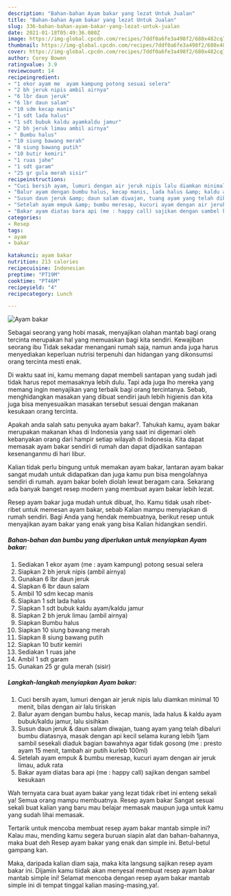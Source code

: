 ```yaml
---
description: "Bahan-bahan Ayam bakar yang lezat Untuk Jualan"
title: "Bahan-bahan Ayam bakar yang lezat Untuk Jualan"
slug: 336-bahan-bahan-ayam-bakar-yang-lezat-untuk-jualan
date: 2021-01-18T05:49:36.080Z
image: https://img-global.cpcdn.com/recipes/7ddf0a6fe3a498f2/680x482cq70/ayam-bakar-foto-resep-utama.jpg
thumbnail: https://img-global.cpcdn.com/recipes/7ddf0a6fe3a498f2/680x482cq70/ayam-bakar-foto-resep-utama.jpg
cover: https://img-global.cpcdn.com/recipes/7ddf0a6fe3a498f2/680x482cq70/ayam-bakar-foto-resep-utama.jpg
author: Corey Bowen
ratingvalue: 3.9
reviewcount: 14
recipeingredient:
- "1 ekor ayam me  ayam kampung potong sesuai selera"
- "2 bh jeruk nipis ambil airnya"
- "6 lbr daun jeruk"
- "6 lbr daun salam"
- "10 sdm kecap manis"
- "1 sdt lada halus"
- "1 sdt bubuk kaldu ayamkaldu jamur"
- "2 bh jeruk limau ambil airnya"
- " Bumbu halus"
- "10 siung bawang merah"
- "8 siung bawang putih"
- "10 butir kemiri"
- "1 ruas jahe"
- "1 sdt garam"
- "25 gr gula merah sisir"
recipeinstructions:
- "Cuci bersih ayam, lumuri dengan air jeruk nipis lalu diamkan minimal 10 menit, bilas dengan air lalu tiriskan"
- "Balur ayam dengan bumbu halus, kecap manis, lada halus &amp; kaldu ayam bubuk/kaldu jamur, lalu sisihkan"
- "Susun daun jeruk &amp; daun salam diwajan, tuang ayam yang telah dibaluri bumbu diatasnya, masak dengan api kecil selama kurang lebih 1jam sambil sesekali diaduk bagian bawahnya agar tidak gosong (me : presto ayam 15 menit, tambah air putih kurleb 100ml)"
- "Setelah ayam empuk &amp; bumbu meresap, kucuri ayam dengan air jeruk limau, aduk rata"
- "Bakar ayam diatas bara api (me : happy call) sajikan dengan sambel kesukaan"
categories:
- Resep
tags:
- ayam
- bakar

katakunci: ayam bakar 
nutrition: 213 calories
recipecuisine: Indonesian
preptime: "PT19M"
cooktime: "PT46M"
recipeyield: "4"
recipecategory: Lunch

---
```



![Ayam bakar](https://img-global.cpcdn.com/recipes/7ddf0a6fe3a498f2/680x482cq70/ayam-bakar-foto-resep-utama.jpg)

Sebagai seorang yang hobi masak, menyajikan olahan mantab bagi orang tercinta merupakan hal yang memuaskan bagi kita sendiri. Kewajiban seorang ibu Tidak sekadar menangani rumah saja, namun anda juga harus menyediakan keperluan nutrisi terpenuhi dan hidangan yang dikonsumsi orang tercinta mesti enak.

Di waktu  saat ini, kamu memang dapat membeli santapan yang sudah jadi tidak harus repot memasaknya lebih dulu. Tapi ada juga lho mereka yang memang ingin menyajikan yang terbaik bagi orang tercintanya. Sebab, menghidangkan masakan yang dibuat sendiri jauh lebih higienis dan kita juga bisa menyesuaikan masakan tersebut sesuai dengan makanan kesukaan orang tercinta. 



Apakah anda salah satu penyuka ayam bakar?. Tahukah kamu, ayam bakar merupakan makanan khas di Indonesia yang saat ini digemari oleh kebanyakan orang dari hampir setiap wilayah di Indonesia. Kita dapat memasak ayam bakar sendiri di rumah dan dapat dijadikan santapan kesenanganmu di hari libur.

Kalian tidak perlu bingung untuk memakan ayam bakar, lantaran ayam bakar sangat mudah untuk didapatkan dan juga kamu pun bisa mengolahnya sendiri di rumah. ayam bakar boleh diolah lewat beragam cara. Sekarang ada banyak banget resep modern yang membuat ayam bakar lebih lezat.

Resep ayam bakar juga mudah untuk dibuat, lho. Kamu tidak usah ribet-ribet untuk memesan ayam bakar, sebab Kalian mampu menyiapkan di rumah sendiri. Bagi Anda yang hendak membuatnya, berikut resep untuk menyajikan ayam bakar yang enak yang bisa Kalian hidangkan sendiri.

<!--inarticleads1-->

##### Bahan-bahan dan bumbu yang diperlukan untuk menyiapkan Ayam bakar:

1. Sediakan 1 ekor ayam (me : ayam kampung) potong sesuai selera
1. Siapkan 2 bh jeruk nipis (ambil airnya)
1. Gunakan 6 lbr daun jeruk
1. Siapkan 6 lbr daun salam
1. Ambil 10 sdm kecap manis
1. Siapkan 1 sdt lada halus
1. Siapkan 1 sdt bubuk kaldu ayam/kaldu jamur
1. Siapkan 2 bh jeruk limau (ambil airnya)
1. Siapkan  Bumbu halus
1. Siapkan 10 siung bawang merah
1. Siapkan 8 siung bawang putih
1. Siapkan 10 butir kemiri
1. Sediakan 1 ruas jahe
1. Ambil 1 sdt garam
1. Gunakan 25 gr gula merah (sisir)




<!--inarticleads2-->

##### Langkah-langkah menyiapkan Ayam bakar:

1. Cuci bersih ayam, lumuri dengan air jeruk nipis lalu diamkan minimal 10 menit, bilas dengan air lalu tiriskan
1. Balur ayam dengan bumbu halus, kecap manis, lada halus &amp; kaldu ayam bubuk/kaldu jamur, lalu sisihkan
1. Susun daun jeruk &amp; daun salam diwajan, tuang ayam yang telah dibaluri bumbu diatasnya, masak dengan api kecil selama kurang lebih 1jam sambil sesekali diaduk bagian bawahnya agar tidak gosong (me : presto ayam 15 menit, tambah air putih kurleb 100ml)
1. Setelah ayam empuk &amp; bumbu meresap, kucuri ayam dengan air jeruk limau, aduk rata
1. Bakar ayam diatas bara api (me : happy call) sajikan dengan sambel kesukaan




Wah ternyata cara buat ayam bakar yang lezat tidak ribet ini enteng sekali ya! Semua orang mampu membuatnya. Resep ayam bakar Sangat sesuai sekali buat kalian yang baru mau belajar memasak maupun juga untuk kamu yang sudah lihai memasak.

Tertarik untuk mencoba membuat resep ayam bakar mantab simple ini? Kalau mau, mending kamu segera buruan siapin alat dan bahan-bahannya, maka buat deh Resep ayam bakar yang enak dan simple ini. Betul-betul gampang kan. 

Maka, daripada kalian diam saja, maka kita langsung sajikan resep ayam bakar ini. Dijamin kamu tiidak akan menyesal membuat resep ayam bakar mantab simple ini! Selamat mencoba dengan resep ayam bakar mantab simple ini di tempat tinggal kalian masing-masing,ya!.

